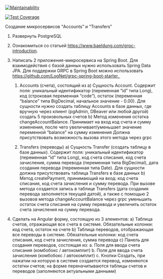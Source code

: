 [![Maintainability](https://api.codeclimate.com/v1/badges/da756d0164677673576b/maintainability)](https://codeclimate.com/github/Konstantin-GIT/fintech-transfers-services/maintainability)

[![Test Coverage](https://api.codeclimate.com/v1/badges/da756d0164677673576b/test_coverage)](https://codeclimate.com/github/Konstantin-GIT/fintech-transfers-services/test_coverage)



Создание микросервисов “Accounts” и “Transfers”

1. Развернуть PostgreSQL
2. Ознакомиться со статьей https://www.baeldung.com/grpc-introduction.
3. Написать 2 приложения-микросервиса на Spring Boot. Для взаимодействия с базой данных нужно использовать Spring Data JPA. Для поддержки GRPC в Spring Boot можно использовать https://github.com/LogNet/grpc-spring-boot-starter. 
   1) Accounts (счета), состоящий из
       a) Сущность Account. Содержит поля: уникальный идентификатор (переменная “id” типа Long), код (строковая переменная “code”), остаток (переменная “balance” типа BigDecimal, начальное значение - 0.00). 
Для сущности нужно создать таблицу Accounts в базе данных, где вручную через клиент (pgAdmin, DBeaver или любой другой) создать 5 произвольных счетов
b) Метод изменения остатка changeAccountBalance.
Принимает на вход код счета и сумму изменения, после чего увеличивает/уменьшает значение переменной “balance” на сумму изменения
Должна присутствовать возможность вызова этого метода через grpc

   2) Transfers (переводы)
     a) Сущность Transfer (создать таблицу в базе данных). Содержит поля: уникальный идентификатор (переменная “id” типа Long), код счета списания, код счета зачисления, сумма перевода (переменная типа BigDecimal), дата создания перевода (переменная типа Date).
     Для сущности должна присутствовать таблица Transfers в базе данных
     b) Метод createPayment, принимающий на вход: код счета списания, код счета зачисления и сумму перевода.
     При вызове метода создается запись в таблице Transfers (датa создания перевода заполняется текущей датой), а также с помощью 2 вызовов метода changeAccountBalance через grpc уменьшить остаток счета списания на сумму перевода и увеличить остаток счета зачисления на сумму перевода.

5. Сделать на Angular форму, состоящую из 3 элементов:
a) Таблица счетов, отражающая все счета в системе. Обязательные колонки: код счета, остаток на счете
b) Таблица переводов, отображающая все переводы в системе. Обязательные колонки: код счета списания, код счета зачисления, сумма перевода
c) Панель для создания переводов, состоящая из:
        a. Поля для ввода счета списания (комбобокс / автокомплит)
        b. Поля для ввода счета зачисления (комбобокс / автокомплит)
        c. Кнопки Создать, при нажатии на которую в системе создается перевод, изменяются остатки счетов; 
на форме переначитываются таблицы счетов и переводов (заполняются актуальными данными)
